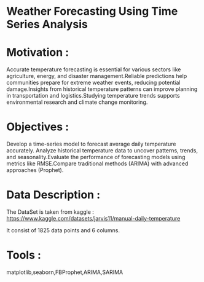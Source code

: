 # Weather Forecasting Using Time Series Analysis

# Motivation :
 Accurate temperature forecasting is essential for various sectors like agriculture, energy, and disaster management.Reliable predictions help communities prepare for extreme weather events, reducing potential damage.Insights from historical temperature patterns can improve planning in transportation and logistics.Studying temperature trends supports environmental research and climate change monitoring.


# Objectives :
 Develop a time-series model to forecast average daily temperature accurately. Analyze historical temperature data to uncover patterns, trends, and seasonality.Evaluate the performance of forecasting models using metrics like RMSE.Compare traditional methods (ARIMA) with advanced approaches (Prophet).


# Data Description :

The DataSet is taken from kaggle : https://www.kaggle.com/datasets/jarvis11/manual-daily-temperature

It consist of 1825 data points and 6 columns.


# Tools : 
matplotlib,seaborn,FBProphet,ARIMA,SARIMA




